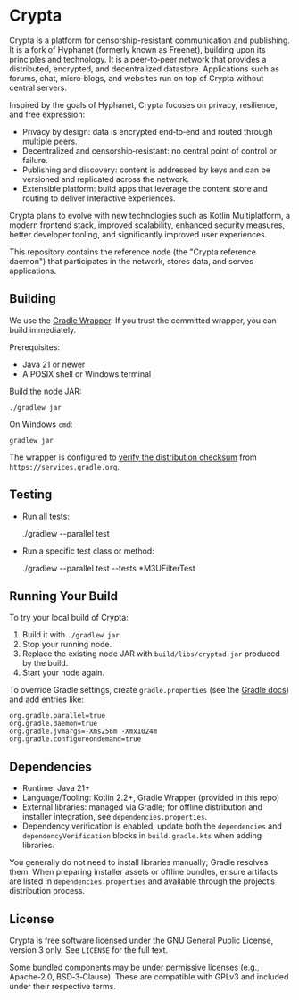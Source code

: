 # Crypta

Crypta is a platform for censorship-resistant communication and publishing. It is a fork of Hyphanet (formerly known as
Freenet), building upon its principles and technology. It is a peer‑to‑peer network that provides a distributed,
encrypted, and decentralized datastore. Applications such as forums, chat, micro‑blogs, and websites run on top of
Crypta without central servers.

Inspired by the goals of Hyphanet, Crypta focuses on privacy, resilience, and free expression:

- Privacy by design: data is encrypted end‑to‑end and routed through multiple peers.
- Decentralized and censorship‑resistant: no central point of control or failure.
- Publishing and discovery: content is addressed by keys and can be versioned and replicated across the network.
- Extensible platform: build apps that leverage the content store and routing to deliver interactive experiences.

Crypta plans to evolve with new technologies such as Kotlin Multiplatform, a modern frontend stack, improved
scalability, enhanced security measures, better developer tooling, and significantly improved user experiences.

This repository contains the reference node (the "Crypta reference daemon") that participates in the network, stores
data, and serves applications.

## Building

We use the [Gradle Wrapper](https://docs.gradle.org/8.11/userguide/gradle_wrapper.html). If you trust the committed
wrapper, you can build immediately.

Prerequisites:

- Java 21 or newer
- A POSIX shell or Windows terminal

Build the node JAR:

    ./gradlew jar

On Windows `cmd`:

    gradlew jar

The wrapper is configured to [verify the distribution checksum](gradle/wrapper/gradle-wrapper.properties) from
`https://services.gradle.org`.

## Testing

- Run all tests:

  ./gradlew --parallel test

- Run a specific test class or method:

  ./gradlew --parallel test --tests *M3UFilterTest

## Running Your Build

To try your local build of Crypta:

1. Build it with `./gradlew jar`.
2. Stop your running node.
3. Replace the existing node JAR with `build/libs/cryptad.jar` produced by the build.
4. Start your node again.

To override Gradle settings, create `gradle.properties` (see
the [Gradle docs](https://docs.gradle.org/8.11/userguide/build_environment.html)) and add entries like:

    org.gradle.parallel=true
    org.gradle.daemon=true
    org.gradle.jvmargs=-Xms256m -Xmx1024m
    org.gradle.configureondemand=true

## Dependencies

- Runtime: Java 21+
- Language/Tooling: Kotlin 2.2+, Gradle Wrapper (provided in this repo)
- External libraries: managed via Gradle; for offline distribution and installer integration, see
  `dependencies.properties`.
- Dependency verification is enabled; update both the `dependencies` and `dependencyVerification` blocks in
  `build.gradle.kts` when adding libraries.

You generally do not need to install libraries manually; Gradle resolves them. When preparing installer assets or
offline bundles, ensure artifacts are listed in `dependencies.properties` and available through the project’s
distribution process.

## License

Crypta is free software licensed under the GNU General Public License, version 3 only. See `LICENSE` for the full text.

Some bundled components may be under permissive licenses (e.g., Apache‑2.0, BSD‑3‑Clause). These are compatible with
GPLv3 and included under their respective terms.
